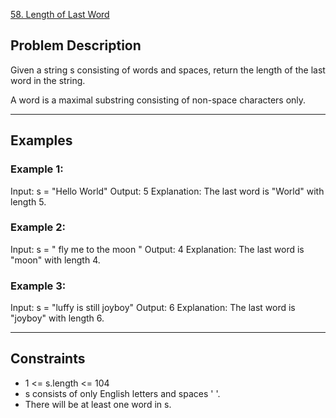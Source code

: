 [58. Length of Last Word](https://leetcode.com/problems/length-of-last-word/description/)

## Problem Description

Given a string s consisting of words and spaces, return the length of the last word in the string.

A word is a maximal substring consisting of non-space characters only.

---

## Examples

### Example 1:

Input: s = "Hello World"
Output: 5
Explanation: The last word is "World" with length 5.

### Example 2:

Input: s = "   fly me   to   the moon  "
Output: 4
Explanation: The last word is "moon" with length 4.

### Example 3:

Input: s = "luffy is still joyboy"
Output: 6
Explanation: The last word is "joyboy" with length 6.
 

 ---

## Constraints

- 1 <= s.length <= 104
- s consists of only English letters and spaces ' '.
- There will be at least one word in s.

